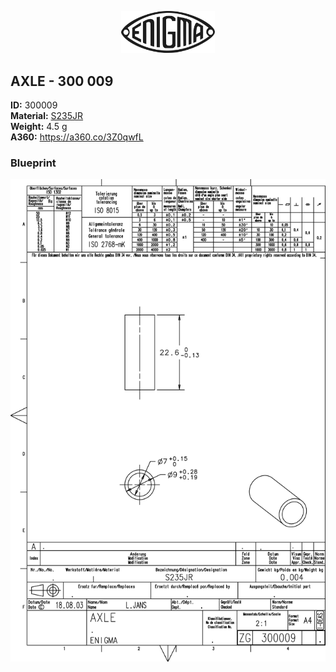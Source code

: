 <!-- PROJECT LOGO -->
<p align="center">
  <a href="https://github.com/AresValley/ENIGMA">
    <img src="../../img/logo.svg" alt="Logo" width="150">
  </a>
</p>

<!-- ABOUT THE PROJECT -->
## AXLE - 300 009

**ID:** 300009 <br/>
**Material:** [S235JR](https://github.com/AresValley/ENIGMA#s235jr) <br/>
**Weight:** 4.5 g <br/>
**A360:** https://a360.co/3Z0qwfL <br/>

### Blueprint
<img src="BP.png" alt="Blueprint">